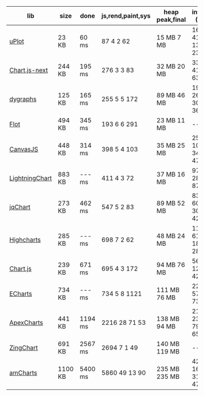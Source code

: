 | lib            | size    | done    | js,rend,paint,sys | heap peak,final | interact (10s)      |
| -------------- | ------- | ------- | ----------------- | --------------- | ------------------- |
| <a href="https://leeoniya.github.io/uPlot/bench/uPlot.html">uPlot</a>          |   23 KB |   60 ms |   87   4   2   62 |  15 MB   7 MB   |  162  412  134  239 |
| <a href="https://leeoniya.github.io/uPlot/bench/Chart.js-next.html">Chart.js-next</a>  |  244 KB |  195 ms |  276   3   3   83 |  32 MB  20 MB   | 3391   41   98 6380 |
| <a href="https://leeoniya.github.io/uPlot/bench/dygraphs.html">dygraphs</a>       |  125 KB |  165 ms |  255   5   5  172 |  89 MB  46 MB   | 1992  268  307  361 |
| <a href="https://leeoniya.github.io/uPlot/bench/Flot.html">Flot</a>           |  494 KB |  345 ms |  193   6   6  291 |  23 MB  11 MB   | ---                 |
| <a href="https://leeoniya.github.io/uPlot/bench/CanvasJS.html">CanvasJS</a>       |  448 KB |  314 ms |  398   5   4  103 |  35 MB  25 MB   | 2572 1007  346  470 |
| <a href="https://leeoniya.github.io/uPlot/bench/LightningChart.html">LightningChart</a> |  883 KB |  --- ms |  411   4   3   72 |  37 MB  16 MB   | 9742   28   46   87 |
| <a href="https://leeoniya.github.io/uPlot/bench/jqChart.html">jqChart</a>        |  273 KB |  462 ms |  547   5   2   83 |  89 MB  52 MB   |  830  605  306  421 |
| <a href="https://leeoniya.github.io/uPlot/bench/Highcharts.html">Highcharts</a>     |  285 KB |  --- ms |  698   7   2   62 |  48 MB  24 MB   | 1104  610  184  289 |
| <a href="https://leeoniya.github.io/uPlot/bench/Chart.js.html">Chart.js</a>       |  239 KB |  671 ms |  695   4   3  172 |  94 MB  76 MB   | 5690    5   12 4221 |
| <a href="https://leeoniya.github.io/uPlot/bench/ECharts.html">ECharts</a>        |  734 KB |  --- ms |  734   5   8 1121 | 111 MB  76 MB   | 2286   57   53 7398 |
| <a href="https://leeoniya.github.io/uPlot/bench/ApexCharts.html">ApexCharts</a>     |  441 KB | 1194 ms | 2216  28  71   53 | 138 MB  94 MB   | 2106  232 7972   65 |
| <a href="https://leeoniya.github.io/uPlot/bench/ZingChart.html">ZingChart</a>      |  691 KB | 2567 ms | 2694   7   1   49 | 140 MB 119 MB   | ---                 |
| <a href="https://leeoniya.github.io/uPlot/bench/amCharts.html">amCharts</a>       | 1100 KB | 5400 ms | 5860  49  13   90 | 235 MB 235 MB   | 4218 1634 3186  477 |
